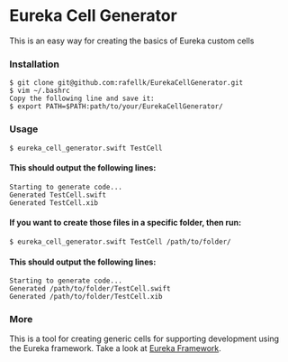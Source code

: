# Eureka Cell Generator
This is an easy way for creating the basics of Eureka custom cells

### Installation

	$ git clone git@github.com:rafellk/EurekaCellGenerator.git
	$ vim ~/.bashrc
	Copy the following line and save it:
	$ export PATH=$PATH:path/to/your/EurekaCellGenerator/

### Usage

	$ eureka_cell_generator.swift TestCell

#### This should output the following lines:
	
	Starting to generate code...
	Generated TestCell.swift
	Generated TestCell.xib

#### If you want to create those files in a specific folder, then run:

	$ eureka_cell_generator.swift TestCell /path/to/folder/
	
#### This should output the following lines:

	Starting to generate code...
	Generated /path/to/folder/TestCell.swift
	Generated /path/to/folder/TestCell.xib
	
### More

This is a tool for creating generic cells for supporting development using the Eureka framework. Take a look at [Eureka Framework](https://github.com/xmartlabs/Eureka).
